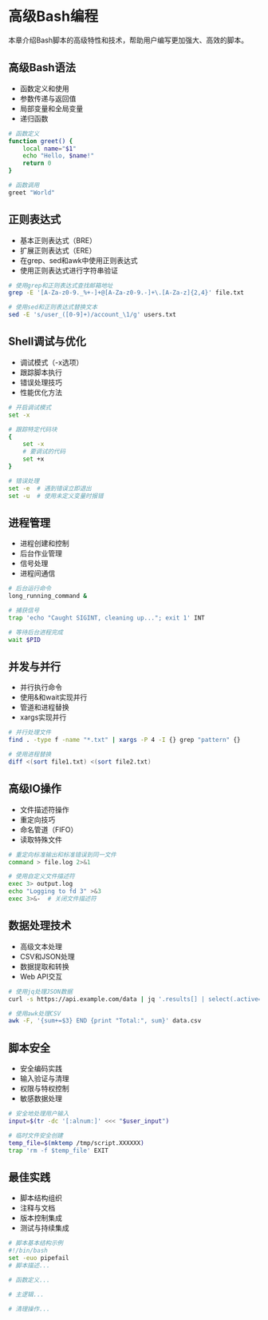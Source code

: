 # 高级Bash编程

本章介绍Bash脚本的高级特性和技术，帮助用户编写更加强大、高效的脚本。

## 高级Bash语法

* 函数定义和使用
* 参数传递与返回值
* 局部变量和全局变量
* 递归函数

```bash
# 函数定义
function greet() {
    local name="$1"
    echo "Hello, $name!"
    return 0
}

# 函数调用
greet "World"
```

## 正则表达式

* 基本正则表达式（BRE）
* 扩展正则表达式（ERE）
* 在grep、sed和awk中使用正则表达式
* 使用正则表达式进行字符串验证

```bash
# 使用grep和正则表达式查找邮箱地址
grep -E '[A-Za-z0-9._%+-]+@[A-Za-z0-9.-]+\.[A-Za-z]{2,4}' file.txt

# 使用sed和正则表达式替换文本
sed -E 's/user_([0-9]+)/account_\1/g' users.txt
```

## Shell调试与优化

* 调试模式（-x选项）
* 跟踪脚本执行
* 错误处理技巧
* 性能优化方法

```bash
# 开启调试模式
set -x

# 跟踪特定代码块
{
    set -x
    # 要调试的代码
    set +x
}

# 错误处理
set -e  # 遇到错误立即退出
set -u  # 使用未定义变量时报错
```

## 进程管理

* 进程创建和控制
* 后台作业管理
* 信号处理
* 进程间通信

```bash
# 后台运行命令
long_running_command &

# 捕获信号
trap 'echo "Caught SIGINT, cleaning up..."; exit 1' INT

# 等待后台进程完成
wait $PID
```

## 并发与并行

* 并行执行命令
* 使用&和wait实现并行
* 管道和进程替换
* xargs实现并行

```bash
# 并行处理文件
find . -type f -name "*.txt" | xargs -P 4 -I {} grep "pattern" {}

# 使用进程替换
diff <(sort file1.txt) <(sort file2.txt)
```

## 高级IO操作

* 文件描述符操作
* 重定向技巧
* 命名管道（FIFO）
* 读取特殊文件

```bash
# 重定向标准输出和标准错误到同一文件
command > file.log 2>&1

# 使用自定义文件描述符
exec 3> output.log
echo "Logging to fd 3" >&3
exec 3>&-  # 关闭文件描述符
```

## 数据处理技术

* 高级文本处理
* CSV和JSON处理
* 数据提取和转换
* Web API交互

```bash
# 使用jq处理JSON数据
curl -s https://api.example.com/data | jq '.results[] | select(.active==true) | .name'

# 使用awk处理CSV
awk -F, '{sum+=$3} END {print "Total:", sum}' data.csv
```

## 脚本安全

* 安全编码实践
* 输入验证与清理
* 权限与特权控制
* 敏感数据处理

```bash
# 安全地处理用户输入
input=$(tr -dc '[:alnum:]' <<< "$user_input")

# 临时文件安全创建
temp_file=$(mktemp /tmp/script.XXXXXX)
trap 'rm -f $temp_file' EXIT
```

## 最佳实践

* 脚本结构组织
* 注释与文档
* 版本控制集成
* 测试与持续集成

```bash
# 脚本基本结构示例
#!/bin/bash
set -euo pipefail
# 脚本描述...

# 函数定义...

# 主逻辑...

# 清理操作...
``` 
